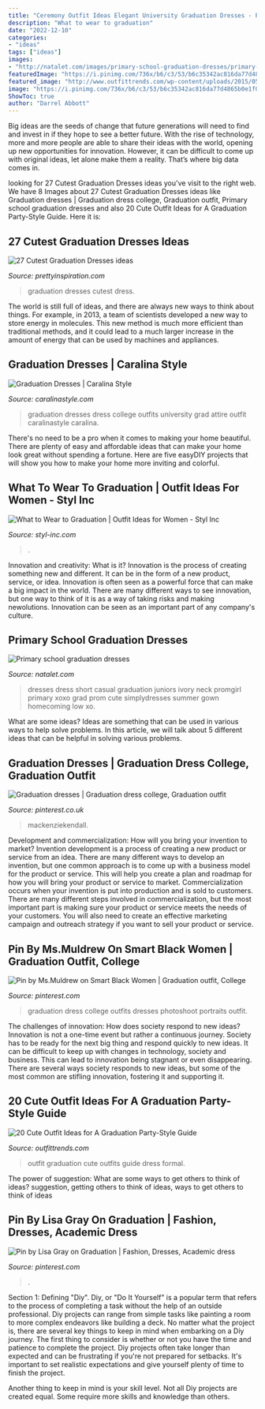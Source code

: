 ```yaml
---
title: "Ceremony Outfit Ideas Elegant University Graduation Dresses - Pin By Lisa Gray On Graduation"
description: "What to wear to graduation"
date: "2022-12-10"
categories:
- "ideas"
tags: ["ideas"]
images:
- "http://natalet.com/images/primary-school-graduation-dresses/primary-school-graduation-dresses-47-10.jpg"
featuredImage: "https://i.pinimg.com/736x/b6/c3/53/b6c35342ac816da77d4865b0e1f06ba9.jpg"
featured_image: "http://www.outfittrends.com/wp-content/uploads/2015/05/highlow.jpg"
image: "https://i.pinimg.com/736x/b6/c3/53/b6c35342ac816da77d4865b0e1f06ba9.jpg"
ShowToc: true
author: "Darrel Abbott"
---
```



Big ideas are the seeds of change that future generations will need to find and invest in if they hope to see a better future. With the rise of technology, more and more people are able to share their ideas with the world, opening up new opportunities for innovation. However, it can be difficult to come up with original ideas, let alone make them a reality. That’s where big data comes in.

	

		
looking for 27 Cutest Graduation Dresses ideas you've visit to the right web. We have 8 Images about 27 Cutest Graduation Dresses ideas like Graduation dresses | Graduation dress college, Graduation outfit, Primary school graduation dresses and also 20 Cute Outfit Ideas for A Graduation Party-Style Guide. Here it is:
		
    
## 27 Cutest Graduation Dresses Ideas

<img loading=lazy src="http://www.prettyinspiration.com/wp-content/uploads/2017/12/Cutest-graduation-dresses-ideas-6.jpg" onerror="this.onerror=null;this.src='https://tse2.mm.bing.net/th?id=OIP.c-bOjhMw6ny_NLWYU0o1RgHaLG&amp;pid=15.1';" alt="27 Cutest Graduation Dresses ideas">

_Source: prettyinspiration.com_

>graduation dresses cutest dress. 

	

The world is still full of ideas, and there are always new ways to think about things. For example, in 2013, a team of scientists developed a new way to store energy in molecules. This new method is much more efficient than traditional methods, and it could lead to a much larger increase in the amount of energy that can be used by machines and appliances.

    
## Graduation Dresses | Caralina Style

<img loading=lazy src="https://2.bp.blogspot.com/-ND6BjGCKNIU/VwsY_sfGwII/AAAAAAAAFGs/dcPoZTwKkskpjldDDfQISP3dJvacW6v8Q/s1600/Grad%2BDresses.jpg" onerror="this.onerror=null;this.src='https://tse3.mm.bing.net/th?id=OIP.ky6u5qUKF2DeqLfbJaWVoAHaLH&amp;pid=15.1';" alt="Graduation Dresses | Caralina Style">

_Source: caralinastyle.com_

>graduation dresses dress college outfits university grad attire outfit caralinastyle caralina. 

	

There's no need to be a pro when it comes to making your home beautiful. There are plenty of easy and affordable ideas that can make your home look great without spending a fortune. Here are five easyDIY projects that will show you how to make your home more inviting and colorful.

    
## What To Wear To Graduation | Outfit Ideas For Women - Styl Inc

<img loading=lazy src="https://styl-inc.com/wp-content/uploads/2020/12/Copy-of-Copy-of-graduation-blog.png" onerror="this.onerror=null;this.src='https://tse1.mm.bing.net/th?id=OIP.t_6E_N3P_CWUWiKnMOJMZwHaDt&amp;pid=15.1';" alt="What to Wear to Graduation | Outfit Ideas for Women - Styl Inc">

_Source: styl-inc.com_

>. 

	

Innovation and creativity: What is it?
Innovation is the process of creating something new and different. It can be in the form of a new product, service, or idea. Innovation is often seen as a powerful force that can make a big impact in the world. There are many different ways to see innovation, but one way to think of it is as a way of taking risks and making newolutions. Innovation can be seen as an important part of any company's culture.

    
## Primary School Graduation Dresses

<img loading=lazy src="http://natalet.com/images/primary-school-graduation-dresses/primary-school-graduation-dresses-47-10.jpg" onerror="this.onerror=null;this.src='https://tse1.mm.bing.net/th?id=OIP.EuFHaBdrVm5pfnqN6Xl2NAAAAA&amp;pid=15.1';" alt="Primary school graduation dresses">

_Source: natalet.com_

>dresses dress short casual graduation juniors ivory neck promgirl primary xoxo grad prom cute simplydresses summer gown homecoming low xo. 

	

What are some ideas?
Ideas are something that can be used in various ways to help solve problems. In this article, we will talk about 5 different ideas that can be helpful in solving various problems.

    
## Graduation Dresses | Graduation Dress College, Graduation Outfit

<img loading=lazy src="https://i.pinimg.com/originals/19/f5/13/19f513531f025b3097e471ba75bacfea.jpg" onerror="this.onerror=null;this.src='https://tse4.mm.bing.net/th?id=OIP.HZ1GNrLslPfh-soaV4JVmwHaLH&amp;pid=15.1';" alt="Graduation dresses | Graduation dress college, Graduation outfit">

_Source: pinterest.co.uk_

>mackenziekendall. 

	

Development and commercialization: How will you bring your invention to market?
Invention development is a process of creating a new product or service from an idea. There are many different ways to develop an invention, but one common approach is to come up with a business model for the product or service. This will help you create a plan and roadmap for how you will bring your product or service to market.
 Commercialization occurs when your invention is put into production and is sold to customers. There are many different steps involved in commercialization, but the most important part is making sure your product or service meets the needs of your customers. You will also need to create an effective marketing campaign and outreach strategy if you want to sell your product or service.

    
## Pin By Ms.Muldrew On Smart Black Women | Graduation Outfit, College

<img loading=lazy src="https://i.pinimg.com/736x/b6/c3/53/b6c35342ac816da77d4865b0e1f06ba9.jpg" onerror="this.onerror=null;this.src='https://tse1.mm.bing.net/th?id=OIP.u83icvstaHQ9PH0SW96rYgHaJF&amp;pid=15.1';" alt="Pin by Ms.Muldrew on Smart Black Women | Graduation outfit, College">

_Source: pinterest.com_

>graduation dress college outfits dresses photoshoot portraits outfit. 

	

The challenges of innovation: How does society respond to new ideas?
Innovation is not a one-time event but rather a continuous journey. Society has to be ready for the next big thing and respond quickly to new ideas. It can be difficult to keep up with changes in technology, society and business. This can lead to innovation being stagnant or even disappearing. There are several ways society responds to new ideas, but some of the most common are stifling innovation, fostering it and supporting it.

    
## 20 Cute Outfit Ideas For A Graduation Party-Style Guide

<img loading=lazy src="http://www.outfittrends.com/wp-content/uploads/2015/05/highlow.jpg" onerror="this.onerror=null;this.src='https://tse4.mm.bing.net/th?id=OIP.7Pkufr2dFtNCFXLo41vEgAHaKo&amp;pid=15.1';" alt="20 Cute Outfit Ideas for A Graduation Party-Style Guide">

_Source: outfittrends.com_

>outfit graduation cute outfits guide dress formal. 

	

The power of suggestion: What are some ways to get others to think of ideas?
suggestion, getting others to think of ideas, ways to get others to think of ideas

    
## Pin By Lisa Gray On Graduation | Fashion, Dresses, Academic Dress

<img loading=lazy src="https://i.pinimg.com/originals/b3/19/37/b31937ee956b1c82d84a7177ea307006.jpg" onerror="this.onerror=null;this.src='https://tse1.mm.bing.net/th?id=OIP.LjTdtItLR1adaR7ZqTXfuQHaJ4&amp;pid=15.1';" alt="Pin by Lisa Gray on Graduation | Fashion, Dresses, Academic dress">

_Source: pinterest.com_

>. 

	

Section 1: Defining "Diy".
Diy, or "Do It Yourself" is a popular term that refers to the process of completing a task without the help of an outside professional. Diy projects can range from simple tasks like painting a room to more complex endeavors like building a deck. No matter what the project is, there are several key things to keep in mind when embarking on a Diy journey.
The first thing to consider is whether or not you have the time and patience to complete the project. Diy projects often take longer than expected and can be frustrating if you're not prepared for setbacks. It's important to set realistic expectations and give yourself plenty of time to finish the project.

Another thing to keep in mind is your skill level. Not all Diy projects are created equal. Some require more skills and knowledge than others.

